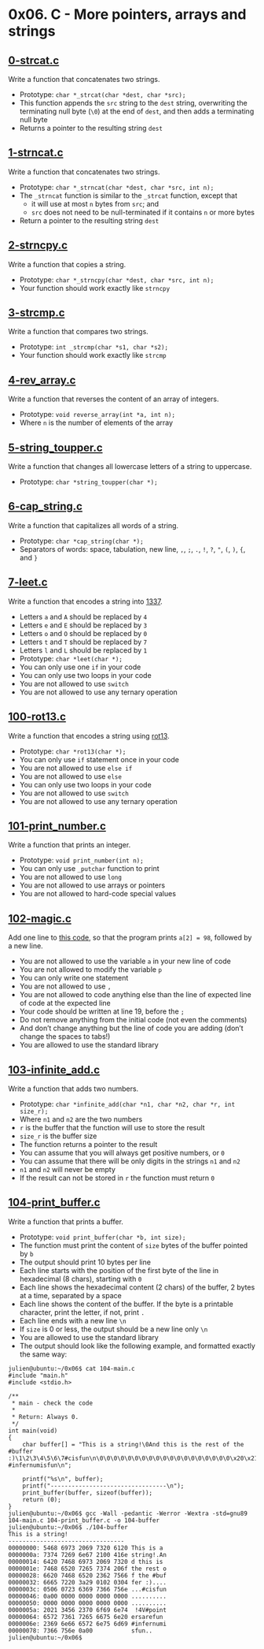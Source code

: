 # 0x06. C - More pointers, arrays and strings

## [0-strcat.c](./0-strcat.c)
Write a function that concatenates two strings.
* Prototype: `char *_strcat(char *dest, char *src);`
* This function appends the `src` string to the `dest` string, overwriting the terminating null byte (`\0`) at the end of `dest`, and then adds a terminating null byte
* Returns a pointer to the resulting string `dest`

## [1-strncat.c](./1-strncat.c)
Write a function that concatenates two strings.
* Prototype: `char *_strncat(char *dest, char *src, int n);`
* The `_strncat` function is similar to the `_strcat` function, except that
	* it will use at most `n` bytes from `src`; and
	* `src` does not need to be null-terminated if it contains `n` or more bytes
* Return a pointer to the resulting string `dest`

## [2-strncpy.c](./2-strncpy.c)
Write a function that copies a string.
* Prototype: `char *_strncpy(char *dest, char *src, int n);`
* Your function should work exactly like `strncpy`

## [3-strcmp.c](./3-strcmp.c)
Write a function that compares two strings.
* Prototype: `int _strcmp(char *s1, char *s2);`
* Your function should work exactly like `strcmp`

## [4-rev_array.c](./4-rev_array.c)
Write a function that reverses the content of an array of integers.
* Prototype: `void reverse_array(int *a, int n);`
* Where `n` is the number of elements of the array

## [5-string_toupper.c](./5-string_toupper.c)
Write a function that changes all lowercase letters of a string to uppercase.
* Prototype: `char *string_toupper(char *);`

## [6-cap_string.c](./6-cap_string.c)
Write a function that capitalizes all words of a string.
* Prototype: `char *cap_string(char *);`
* Separators of words: space, tabulation, new line, `,`, `;`, `.`, `!`, `?`, `"`, `(`, `)`, `{`, and `}`

## [7-leet.c](./7-leet.c)
Write a function that encodes a string into [1337](https://en.wikipedia.org/wiki/Leet).
* Letters `a` and `A` should be replaced by `4`
* Letters `e` and `E` should be replaced by `3`
* Letters `o` and `O` should be replaced by `0`
* Letters `t` and `T` should be replaced by `7`
* Letters `l` and `L` should be replaced by `1`
* Prototype: `char *leet(char *);`
* You can only use one `if` in your code
* You can only use two loops in your code
* You are not allowed to use `switch`
* You are not allowed to use any ternary operation

## [100-rot13.c](./100-rot13.c)
Write a function that encodes a string using [rot13](https://en.wikipedia.org/wiki/ROT13).
* Prototype: `char *rot13(char *);`
* You can only use `if` statement once in your code
* You are not allowed to use `else if`
* You are not allowed to use `else`
* You can only use two loops in your code
* You are not allowed to use `switch`
* You are not allowed to use any ternary operation

## [101-print_number.c](./101-print_number.c)
Write a function that prints an integer.
* Prototype: `void print_number(int n);`
* You can only use `_putchar` function to print
* You are not allowed to use `long`
* You are not allowed to use arrays or pointers
* You are not allowed to hard-code special values

## [102-magic.c](./102-magic.c)
Add one line to [this code](https://github.com/holbertonschool/make_magic_happen/blob/master/magic.c), so that the program prints `a[2] = 98`, followed by a new line.
* You are not allowed to use the variable `a` in your new line of code
* You are not allowed to modify the variable `p`
* You can only write one statement
* You are not allowed to use `,`
* You are not allowed to code anything else than the line of expected line of code at the expected line
* Your code should be written at line 19, before the `;`
* Do not remove anything from the initial code (not even the comments)
* And don’t change anything but the line of code you are adding (don’t change the spaces to tabs!)
* You are allowed to use the standard library

## [103-infinite_add.c](./103-infinite_add.c)
Write a function that adds two numbers.
* Prototype: `char *infinite_add(char *n1, char *n2, char *r, int size_r);`
* Where `n1` and `n2` are the two numbers
* `r` is the buffer that the function will use to store the result
* `size_r` is the buffer size
* The function returns a pointer to the result
* You can assume that you will always get positive numbers, or `0`
* You can assume that there will be only digits in the strings `n1` and `n2`
* `n1` and `n2` will never be empty
* If the result can not be stored in `r` the function must return `0`

## [104-print_buffer.c](./104-print_buffer.c)
Write a function that prints a buffer.
* Prototype: `void print_buffer(char *b, int size);`
* The function must print the content of `size` bytes of the buffer pointed by `b`
* The output should print 10 bytes per line
* Each line starts with the position of the first byte of the line in hexadecimal (8 chars), starting with `0`
* Each line shows the hexadecimal content (2 chars) of the buffer, 2 bytes at a time, separated by a space
* Each line shows the content of the buffer. If the byte is a printable character, print the letter, if not, print `.`
* Each line ends with a new line `\n`
* If `size` is 0 or less, the output should be a new line only `\n`
* You are allowed to use the standard library
* The output should look like the following example, and formatted exactly the same way:
```
julien@ubuntu:~/0x06$ cat 104-main.c
#include "main.h"
#include <stdio.h>

/**
 * main - check the code
 *
 * Return: Always 0.
 */
int main(void)
{
    char buffer[] = "This is a string!\0And this is the rest of the #buffer :)\1\2\3\4\5\6\7#cisfun\n\0\0\0\0\0\0\0\0\0\0\0\0\0\0\0\0\0\0\0\x20\x21\x34\x56#pointersarefun #infernumisfun\n";

    printf("%s\n", buffer);
    printf("---------------------------------\n");
    print_buffer(buffer, sizeof(buffer));
    return (0);
}
julien@ubuntu:~/0x06$ gcc -Wall -pedantic -Werror -Wextra -std=gnu89 104-main.c 104-print_buffer.c -o 104-buffer
julien@ubuntu:~/0x06$ ./104-buffer
This is a string!
---------------------------------
00000000: 5468 6973 2069 7320 6120 This is a
0000000a: 7374 7269 6e67 2100 416e string!.An
00000014: 6420 7468 6973 2069 7320 d this is
0000001e: 7468 6520 7265 7374 206f the rest o
00000028: 6620 7468 6520 2362 7566 f the #buf
00000032: 6665 7220 3a29 0102 0304 fer :)....
0000003c: 0506 0723 6369 7366 756e ...#cisfun
00000046: 0a00 0000 0000 0000 0000 ..........
00000050: 0000 0000 0000 0000 0000 ..........
0000005a: 2021 3456 2370 6f69 6e74  !4V#point
00000064: 6572 7361 7265 6675 6e20 ersarefun
0000006e: 2369 6e66 6572 6e75 6d69 #infernumi
00000078: 7366 756e 0a00           sfun..
julien@ubuntu:~/0x06$
```
